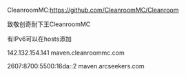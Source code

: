 CleanroomMC:https://github.com/CleanroomMC/Cleanroom

致敬创奇耐下王CleanroomMC

有IPv6可以在hosts添加

142.132.154.141 maven.cleanroommc.com

2607:8700:5500:16da::2 maven.arcseekers.com
